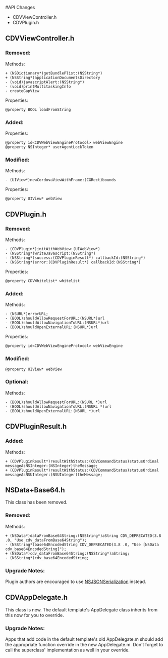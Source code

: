 #API Changes

* CDVViewController.h
* CDVPlugin.h


## CDVViewController.h


### Removed:

Methods:

    + (NSDictionary*)getBundlePlist:(NSString*)
    + (NSString*)applicationDocumentsDirectory
    - (void)javascriptAlert:(NSString*)
    - (void)printMultitaskingInfo
    - createGapView

Properties:

    @property BOOL loadFromString

### Added:

Properties:

    @property id<CDVWebViewEngineProtocol> webViewEngine
    @property NSInteger* userAgentLockToken

### Modified:

Methods:

    - (UIView*)newCordovaViewWithFrame:(CGRect)bounds

Properties:

    @property UIView* webView

## CDVPlugin.h

### Removed:

Methods:

    - (CDVPlugin*)initWithWebView:(UIWebView*)
    - (NSString*)writeJavascript:(NSString*)
    - (NSString*)success:(CDVPluginResult*) callbackId:(NSString*)
    - (NSString*)error:(CDVPluginResult*) callbackId:(NSString*)

Properties:

    @property CDVWhitelist* whitelist

### Added:

Methods:

    - (NSURL*)errorURL;
    - (BOOL)shouldAllowRequestForURL:(NSURL*)url
    - (BOOL)shouldAllowNavigationToURL:(NSURL*)url
    - (BOOL)shouldOpenExternalURL:(NSURL*)url

Properties:

    @property id<CDVWebViewEngineProtocol> webViewEngine


### Modified:

    @property UIView* webView


### Optional:

Methods:

    - (BOOL)shouldAllowRequestForURL:(NSURL *)url
    - (BOOL)shouldAllowNavigationToURL:(NSURL *)url
    - (BOOL)shouldOpenExternalURL:(NSURL *)url

## CDVPluginResult.h

### Added:

Methods:

    + (CDVPluginResult*)resultWithStatus:(CDVCommandStatus)statusOrdinal messageAsNSInteger:(NSInteger)theMessage;
    + (CDVPluginResult*)resultWithStatus:(CDVCommandStatus)statusOrdinal messageAsNSUInteger:(NSUInteger)theMessage;


## NSData+Base64.h

This class has been removed.

### Removed:

Methods:

    + (NSData*)dataFromBase64String:(NSString*)aString CDV_DEPRECATED(3.8 .0, "Use cdv_dataFromBase64String");
    - (NSString*)base64EncodedString CDV_DEPRECATED(3.8 .0, "Use [NSData cdv_base64EncodedString]");
    + (NSData*)cdv_dataFromBase64String:(NSString*)aString;
    - (NSString*)cdv_base64EncodedString;
    
### Upgrade Notes:

Plugin authors are encouraged to use [NSJSONSerialization](https://developer.apple.com/library/ios/documentation/Foundation/Reference/NSJSONSerialization_Class/) instead.

## CDVAppDelegate.h

This class is new. The default template's AppDelegate class inherits from this now for you to override.
    
### Upgrade Notes:

Apps that add code in the default template's old AppDelegate.m should add the appropriate function override in the new AppDelegate.m. Don't forget to call the superclass' implementation as well in your override.